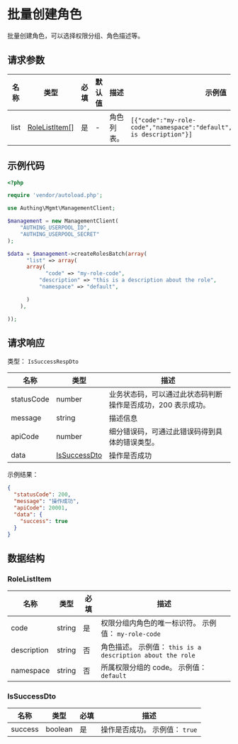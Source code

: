 # 批量创建角色

<!--
  警告⚠️：
  不要直接修改该文档，
  https://github.com/Authing/authing-docs-factory
  使用该项目进行生成
-->

<LastUpdated />

批量创建角色，可以选择权限分组、角色描述等。

## 请求参数

| 名称 | 类型                                       | 必填 | 默认值 | 描述       | 示例值                                                                                |
| ---- | ------------------------------------------ | ---- | ------ | ---------- | ------------------------------------------------------------------------------------- |
| list | <a href="#RoleListItem">RoleListItem[]</a> | 是   | -      | 角色列表。 | `[{"code":"my-role-code","namespace":"default","description":"this is description"}]` |

## 示例代码

```php
<?php

require 'vendor/autoload.php';

use Authing\Mgmt\ManagementClient;

$management = new ManagementClient(
    "AUTHING_USERPOOL_ID",
    "AUTHING_USERPOOL_SECRET"
);

$data = $management->createRolesBatch(array(
      "list" => array(
      array(
            "code" => "my-role-code",
          "description" => "this is a description about the role",
          "namespace" => "default",

      )
    ),

));
```

## 请求响应

类型： `IsSuccessRespDto`

| 名称       | 类型                                     | 描述                                                         |
| ---------- | ---------------------------------------- | ------------------------------------------------------------ |
| statusCode | number                                   | 业务状态码，可以通过此状态码判断操作是否成功，200 表示成功。 |
| message    | string                                   | 描述信息                                                     |
| apiCode    | number                                   | 细分错误码，可通过此错误码得到具体的错误类型。               |
| data       | <a href="#IsSuccessDto">IsSuccessDto</a> | 操作是否成功                                                 |

示例结果：

```json
{
  "statusCode": 200,
  "message": "操作成功",
  "apiCode": 20001,
  "data": {
    "success": true
  }
}
```

## 数据结构

### <a id="RoleListItem"></a> RoleListItem

| 名称        | 类型   | 必填 | 描述                                                       |
| ----------- | ------ | ---- | ---------------------------------------------------------- |
| code        | string | 是   | 权限分组内角色的唯一标识符。 示例值： `my-role-code`       |
| description | string | 否   | 角色描述。 示例值： `this is a description about the role` |
| namespace   | string | 否   | 所属权限分组的 code。 示例值： `default`                   |

### <a id="IsSuccessDto"></a> IsSuccessDto

| 名称    | 类型    | 必填 | 描述                           |
| ------- | ------- | ---- | ------------------------------ |
| success | boolean | 是   | 操作是否成功。 示例值： `true` |
